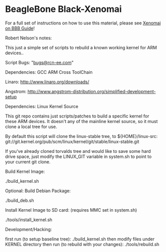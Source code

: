BeagleBone Black-Xenomai
========================

For a full set of instructions on how to use this material, please see <a href="http://yapatel.org/xenomai_bbb.html">Xenomai on BBB Guide</a>!

Robert Nelson's notes:

This just a simple set of scripts to rebuild a known working kernel for ARM devices..

Script Bugs: "bugs@rcn-ee.com"

Dependencies: GCC ARM Cross ToolChain

Linaro:
http://www.linaro.org/downloads/

Angstrom:
http://www.angstrom-distribution.org/simplified-development-setup

Dependencies: Linux Kernel Source

This git repo contains just scripts/patches to build a specific kernel for these
ARM devices. It doesn't any of the mainline kernel source, so it must clone a
local tree for use.

By default this script will clone the linux-stable tree, to ${HOME}/linux-src:
git://git.kernel.org/pub/scm/linux/kernel/git/stable/linux-stable.git

If you've already cloned torvalds tree and would like to save some hard drive
space, just modify the LINUX_GIT variable in system.sh to point to your current
git clone.

Build Kernel Image:

./build_kernel.sh

Optional: Build Debian Package:

./build_deb.sh

Install Kernel Image to SD card: (requires MMC set in system.sh)

./tools/install_kernel.sh

Development/Hacking:

first run (to setup baseline tree): ./build_kernel.sh then modify files under KERNEL directory then run (to rebuild with your changes): ./tools/rebuild.sh
